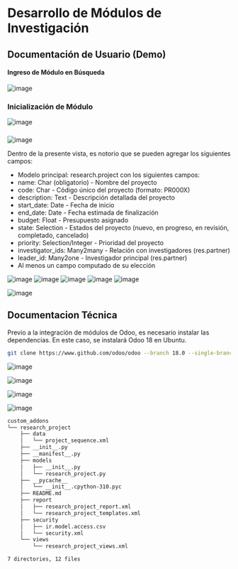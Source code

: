 # Desarrollo de Módulos de Investigación
## Documentación de Usuario (Demo)

#### Ingreso de Módulo en Búsqueda
![image](https://github.com/user-attachments/assets/2820945b-7dc7-468c-9144-1768efac6188)

### Inicialización de Módulo
![image](https://github.com/user-attachments/assets/5b4ba6bf-44b4-4bae-a7e6-472abfed24e9)

###
![image](https://github.com/user-attachments/assets/f6b73671-36cb-41e6-98bd-e3a9f37d63c0)

Dentro de la presente vista, es notorio que se pueden agregar los siguientes campos: 
- Modelo principal: research.project con los siguientes campos:
- name: Char (obligatorio) - Nombre del proyecto
- code: Char - Código único del proyecto (formato: PR000X)
- description: Text - Descripción detallada del proyecto
- start_date: Date - Fecha de inicio
- end_date: Date - Fecha estimada de finalización
- budget: Float - Presupuesto asignado
- state: Selection - Estados del proyecto (nuevo, en progreso, en revisión, completado, cancelado)
- priority: Selection/Integer - Prioridad del proyecto
- investigator_ids: Many2many - Relación con investigadores (res.partner)
- leader_id: Many2one - Investigador principal (res.partner)
- Al menos un campo computado de su elección

  
![image](https://github.com/user-attachments/assets/a1d2b032-57c8-4b67-95c5-2c16ee423b0c)
![image](https://github.com/user-attachments/assets/a15891ff-1c50-4065-ad4e-1d263fc929f6)
![image](https://github.com/user-attachments/assets/0f3694c6-3f23-4fad-9386-5204168294d8)
![image](https://github.com/user-attachments/assets/a4517e6c-e8f5-4375-83bd-d88ee92c38dd)
![image](https://github.com/user-attachments/assets/8df8df06-77b7-4575-9c8e-370dbff8446d)

![image](https://github.com/user-attachments/assets/58379535-bbea-421b-a618-14f538ed1182)

## Documentacion Técnica 
Previo a la integración de módulos de Odoo, es necesario instalar las dependencias. En este caso, se instalará Odoo 18 en Ubuntu.
```bash
git clone https://www.github.com/odoo/odoo --branch 18.0 --single-branch .
```

![image](https://github.com/user-attachments/assets/b33f75bc-9e0e-4bef-b549-d0e70506b26b)

![image](https://github.com/user-attachments/assets/5a69a118-37b6-4f08-a849-e4a8104e943f)


![image](https://github.com/user-attachments/assets/de558bcf-2b23-43c8-bf92-3b217af0d5e2)

![image](https://github.com/user-attachments/assets/35395abb-3258-4d93-a03f-e28db35fb1fc)


```bash
custom_addons
└── research_project
    ├── data
    │   └── project_sequence.xml
    ├── __init__.py
    ├── __manifest__.py
    ├── models
    │   ├── __init__.py
    │   └── research_project.py
    ├── __pycache__
    │   └── __init__.cpython-310.pyc
    ├── README.md
    ├── report
    │   ├── research_project_report.xml
    │   └── research_project_templates.xml
    ├── security
    │   ├── ir.model.access.csv
    │   └── security.xml
    └── views
        └── research_project_views.xml

7 directories, 12 files
```


